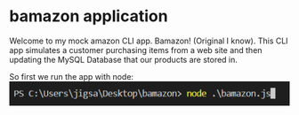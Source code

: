 # bamazon application

Welcome to my mock amazon CLI app. Bamazon! (Original I know). This CLI app simulates a customer purchasing items from a web site and then updating the MySQL Database that our products are stored in. 

So first we run the app with node:
![command line](nodecapture.PNG)
